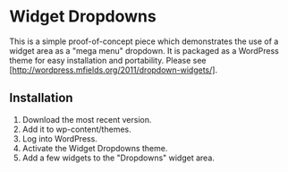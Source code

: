 Widget Dropdowns
================

This is a simple proof-of-concept piece which demonstrates the use of a widget area as a "mega menu" dropdown. It is packaged as a WordPress theme for easy installation and portability. Please see [http://wordpress.mfields.org/2011/dropdown-widgets/].

Installation
------------

1. Download the most recent version.
2. Add it to wp-content/themes.
3. Log into WordPress.
4. Activate the Widget Dropdowns theme.
5. Add a few widgets to the "Dropdowns" widget area.